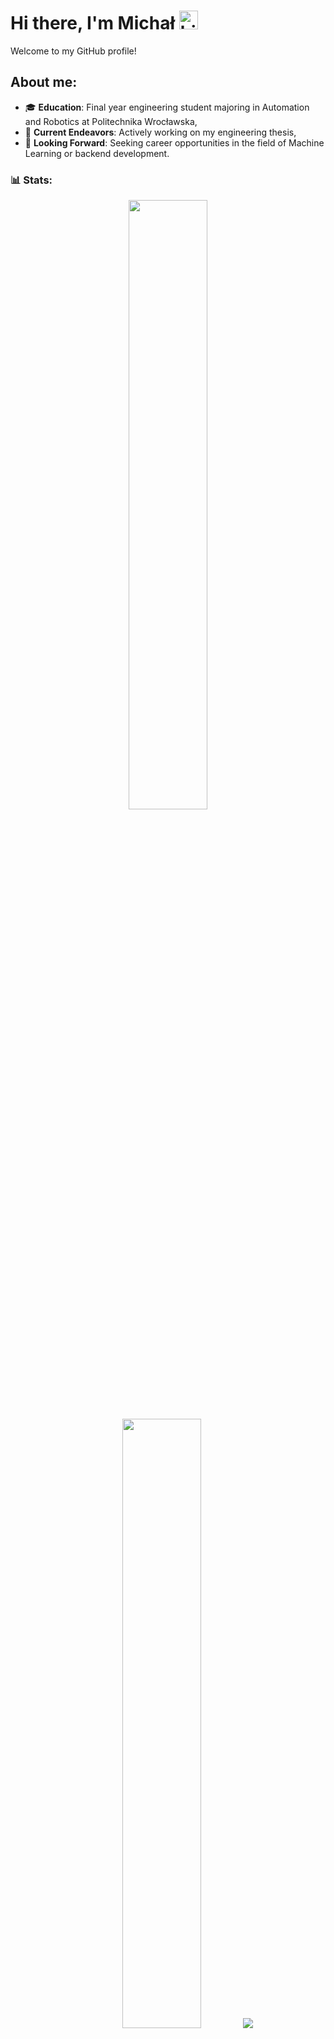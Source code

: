 # Hi there, I'm Michał <img src="https://user-images.githubusercontent.com/1303154/88677602-1635ba80-d120-11ea-84d8-d263ba5fc3c0.gif" width="30px" alt="hi">

Welcome to my GitHub profile!

## About me:
- 🎓 **Education**: Final year engineering student majoring in Automation and Robotics at Politechnika Wrocławska,
- 💼 **Current Endeavors**: Actively working on my engineering thesis,
- 🌟 **Looking Forward**: Seeking career opportunities in the field of Machine Learning or backend development.



### 📊 Stats:
<p align="center">
  <img height="50%" width="auto" src="https://github-readme-stats.vercel.app/api?username=mpszkudlarek&theme=nord&hide_border=true&border_radius=50&rank_icon=github&hide=issues,contribs" />
  <img height="50%" width="auto" src ="https://github-readme-stats.vercel.app/api/top-langs/?username=mpszkudlarek &hide_border=true&border_radius=50&layout=compact&theme=nord&langs_count=6&hide=html,css" />
  <img src ="https://github-readme-streak-stats.herokuapp.com?user=mpszkudlarek&theme=nord&hide_border=true&border_radius=50">
  <br>
  <br>
</p>


### 🧰 My Tech Stack:

<div align="center">
  
[![Python](https://img.shields.io/badge/python-3670A0?style=for-the-badge&logo=python&logoColor=ffdd54)](https://www.python.org/)
[![GitHub](https://img.shields.io/badge/github-%23121011.svg?style=for-the-badge&logo=github&logoColor=white)](https://git-scm.com/)
[![Jupyter](https://img.shields.io/badge/jupyter-%23FA0F00.svg?style=for-the-badge&logo=jupyter&logoColor=white)](https://jupyter.org/)
[![Flask](https://img.shields.io/badge/flask-%23000.svg?style=for-the-badge&logo=flask&logoColor=white)](https://flask.palletsprojects.com/en/3.0.x/)
[![Postgres](https://img.shields.io/badge/postgres-%23316192.svg?style=for-the-badge&logo=postgresql&logoColor=white)](https://www.postgresql.org/)
[![TensorFlow](https://img.shields.io/badge/TensorFlow-%23FF6F00.svg?style=for-the-badge&logo=TensorFlow&logoColor=white)](https://www.tensorflow.org/)

</div>






## Connect with Me:
- 📧 Email: [michal1szkudlarek@gmail.com](mailto:michal1szkudlarek@gmail.com)
- 🔗 LinkedIn: [Michał Szkudlarek](https://www.linkedin.com/in/mpszkudlarek/)
